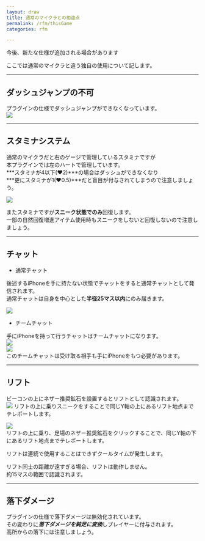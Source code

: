 ```yaml
---
layout: draw
title: 通常のマイクラとの相違点
permalink: /rfm/thisGame
categories: rfm

---
```

<p class="alert alert-info">今後、新たな仕様が追加される場合があります</p>

ここでは通常のマイクラと違う独自の使用について記します。<br>

---------------------------------------
## ダッシュジャンプの不可

プラグインの仕様でダッシュジャンプができなくなっています。<br>
<a><img src="http://web.njj12.net/public/images/rfm/dashj.png"></a><br>

---------------------------------------
## スタミナシステム

通常のマイクラだと右のゲージで管理しているスタミナですが<br>
本プラグインでは左のハートで管理しています。<br>
***スタミナが4以下(♥2)***の場合はダッシュができなくなり<br>
***更にスタミナが1(♥0.5)***だと盲目が付与されてしまうので注意しましょう。<br>

<a><img src="http://web.njj12.net/public/images/rfm/hp.png"></a><br>

またスタミナですが**スニーク状態でのみ**回復します。<br>
一部の自然回復増進アイテム使用時もスニークをしないと回復しないので注意しましょう。<br>

---------------------------------------
## チャット

+ 通常チャット  

後述するiPhoneを手に持たない状態でチャットをすると通常チャットとして発信されます。<br>
通常チャットは自身を中心とした**半径25マス以内**にのみ届きます。<br>

<a><img src="http://web.njj12.net/public/images/rfm/chat2.png"></a><br>

+ チームチャット  

手にiPhoneを持って行うチャットはチームチャットになります。<br>
<a><img src="http://web.njj12.net/public/images/rfm/iphone.png"></a><br>
<a><img src="http://web.njj12.net/public/images/rfm/chat.png"></a><br>
このチームチャットは受け取る相手も手にiPhoneをもつ必要があります。<br>

------------------------------------------
## リフト  
  
ビーコンの上にネザー推奨鉱石を設置するとリフトとして認識されます。  
<a><img src="http://web.njj12.net/public/images/lift1.png"></a>
リフトの上に乗りスニークをすることで同じY軸の上にあるリフト地点までテレポートします。

<a><img src="http://web.njj12.net/public/images/lift2.png"></a><br>
リフトの上に乗り、足場のネザー推奨鉱石をクリックすることで、同じY軸の下にあるリフト地点までテレポートします。

リフトは連続で使用することはできずクールタイムが発生します。

リフト同士の距離が遠すぎる場合、リフトは動作しません。  
約15マスの範囲で認識されます。

------------------------------------------
## 落下ダメージ  

プラグインの仕様で落下ダメージは無効化されています。<br>
その変わりに***落下ダメージを鈍足に変換***しプレイヤーに付与されます。<br>
高所からの落下には注意しましょう。<br>

  
